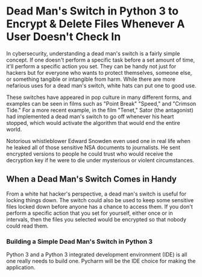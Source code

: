 # Dead Man's Switch in Python 3 to Encrypt & Delete Files Whenever A User Doesn't Check In

In cybersecurity, understanding a dead man's switch is a fairly simple concept. If one doesn't perform a specific task before a set amount of time, it'll perform a specific action you set. They can be handy not just for hackers but for everyone who wants to protect themselves, someone else, or something tangible or intangible from harm. While there are more nefarious uses for a dead man's switch, white hats can put one to good use.

These switches have appeared in pop culture in many different forms, and examples can be seen in films such as "Point Break" "Speed," and "Crimson Tide." For a more recent example, in the film "Tenet," Sator (the antagonist) had implemented a dead man's switch to go off whenever his heart stopped, which would activate the algorithm that would end the entire world.

Notorious whistleblower Edward Snowden even used one in real life when he leaked all of those sensitive NSA documents to journalists. He sent encrypted versions to people he could trust who would receive the decryption key if he were to die under mysterious or violent circumstances.


## When a Dead Man's Switch Comes in Handy

From a white hat hacker's perspective, a dead man's switch is useful for locking things down. The switch could also be used to keep some sensitive files locked down before anyone has a chance to access them. If you don't perform a specific action that you set for yourself, either once or in intervals, then the files you selected would be encrypted so that nobody could read them.


### Building a Simple Dead Man's Switch in Python 3

Python 3 and a Python 3 integrated development environment (IDE) is all one really needs to build one. Pycharm will be the IDE choice for making the application.
